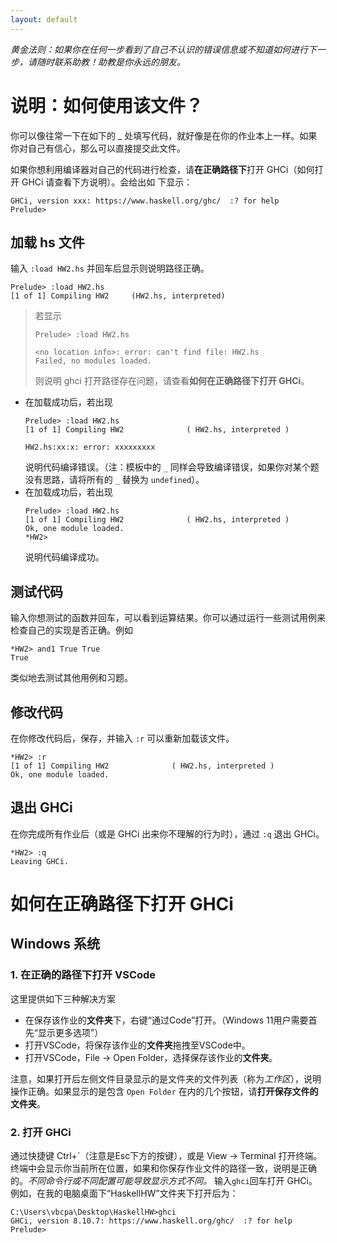 ```yaml
---
layout: default
---
```


*黄金法则：如果你在任何一步看到了自己不认识的错误信息或不知道如何进行下一步，请随时联系助教！助教是你永远的朋友。*

# 说明：如何使用该文件？

你可以像往常一下在如下的 _ 处填写代码，就好像是在你的作业本上一样。如果你对自己有信心，那么可以直接提交此文件。

如果你想利用编译器对自己的代码进行检查，请**在正确路径下**打开 GHCi（如何打开 GHCi 请查看下方说明）。会给出如
下显示：
```
GHCi, version xxx: https://www.haskell.org/ghc/  :? for help
Prelude>
```

## 加载 hs 文件

输入 `:load HW2.hs` 并回车后显示则说明路径正确。
```
Prelude> :load HW2.hs
[1 of 1] Compiling HW2     (HW2.hs, interpreted)
```

> 若显示
> ```
> Prelude> :load HW2.hs
> 
> <no location info>: error: can't find file: HW2.hs
> Failed, no modules loaded.
> ```
> 则说明 ghci 打开路径存在问题，请查看**如何在正确路径下打开 GHCi**。

- 在加载成功后，若出现
  ```
  Prelude> :load HW2.hs 
  [1 of 1] Compiling HW2              ( HW2.hs, interpreted )

  HW2.hs:xx:x: error: xxxxxxxxx 
  ```
  说明代码编译错误。（注：模板中的 `_` 同样会导致编译错误，如果你对某个题没有思路，请将所有的 `_` 替换为 `undefined`）。
- 在加载成功后，若出现
  ```
  Prelude> :load HW2.hs 
  [1 of 1] Compiling HW2              ( HW2.hs, interpreted )
  Ok, one module loaded.
  *HW2>
  ```
  说明代码编译成功。

## 测试代码

输入你想测试的函数并回车，可以看到运算结果。你可以通过运行一些测试用例来检查自己的实现是否正确。例如
```
*HW2> and1 True True
True
```
类似地去测试其他用例和习题。

## 修改代码

在你修改代码后，保存，并输入 `:r` 可以重新加载该文件。
```
*HW2> :r
[1 of 1] Compiling HW2              ( HW2.hs, interpreted )
Ok, one module loaded.
```

## 退出 GHCi

在你完成所有作业后（或是 GHCi 出来你不理解的行为时），通过 `:q` 退出 GHCi。
```
*HW2> :q
Leaving GHCi.
```

# 如何在正确路径下打开 GHCi

## Windows 系统

### 1. 在正确的路径下打开 VSCode
   
  这里提供如下三种解决方案

  - 在保存该作业的**文件夹**下，右键“通过Code”打开。（Windows 11用户需要首先“显示更多选项”）
  - 打开VSCode，将保存该作业的**文件夹**拖拽至VSCode中。
  - 打开VSCode，File → Open Folder，选择保存该作业的**文件夹**。

   注意，如果打开后左侧文件目录显示的是文件夹的文件列表（称为*工作区*），说明操作正确。如果显示的是包含 `Open Folder` 在内的几个按钮，请**打开保存文件的文件夹**。

### 2. 打开 GHCi

  通过快捷键 Ctrl+\`（注意是Esc下方的按键），或是 View → Terminal 打开终端。终端中会显示你当前所在位置，如果和你保存作业文件的路径一致，说明是正确的。*不同命令行或不同配置可能导致显示方式不同。* 输入`ghci`回车打开 GHCi。例如，在我的电脑桌面下“HaskellHW”文件夹下打开后为：
  ```
  C:\Users\vbcpa\Desktop\HaskellHW>ghci
  GHCi, version 8.10.7: https://www.haskell.org/ghc/  :? for help
  Prelude>
  ```
